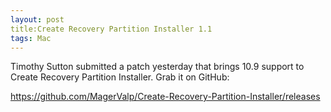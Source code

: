 ```yaml
---
layout: post
title:Create Recovery Partition Installer 1.1
tags: Mac
---
```


Timothy Sutton submitted a patch yesterday that brings 10.9 support to Create Recovery Partition Installer. Grab it on GitHub:

  <https://github.com/MagerValp/Create-Recovery-Partition-Installer/releases>
